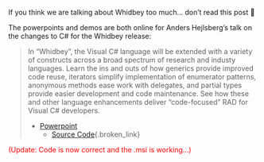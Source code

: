 If you think we are talking about Whidbey too much&#8230; don&#8217;t read this post 🙂

The powerpoints and demos are both online for Anders Hejlsberg&#8217;s talk on the changes to C# for the Whidbey release: 

> In &#8220;Whidbey&#8221;, the Visual C# language will be extended with a variety of constructs across a broad spectrum of research and industy languages. Learn the ins and outs of how generics provide improved code reuse, iterators simplify implementation of enumerator patterns, anonymous methods ease work with delegates, and partial types provide easier development and code maintenance. See how these and other language enhancements deliver &#8220;code-focused&#8221; RAD for Visual C# developers.
> 
>   * <a href="http://download.microsoft.com/download/1/1/b/11b54b37-7b64-4f06-ad6a-d7ba081bf1d0/TLS320.ppt" target="_blank">Powerpoint</a> 
>       * [Source Code](http://download.microsoft.com/download/2/4/e/24eb8c6c-22f0-4d14-bfb9-ef97e8adc544/TLS320.msi){.broken_link}&nbsp;

<font color="#ff0000">(Update: Code is now correct and the .msi is working&#8230;)</font>